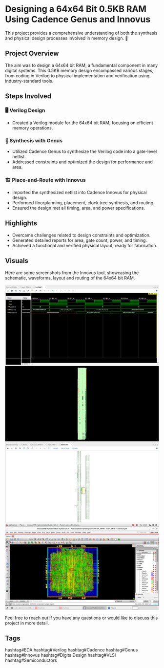 # Designing a 64x64 Bit 0.5KB RAM Using Cadence Genus and Innovus

This project provides a comprehensive understanding of both the synthesis and physical design processes involved in memory design. 🚀

## Project Overview
The aim was to design a 64x64 bit RAM, a fundamental component in many digital systems. This 0.5KB memory design encompassed various stages, from coding in Verilog to physical implementation and verification using industry-standard tools.

## Steps Involved

### 🖥️ Verilog Design
- Created a Verilog module for the 64x64 bit RAM, focusing on efficient memory operations.

### 🔧 Synthesis with Genus
- Utilized Cadence Genus to synthesize the Verilog code into a gate-level netlist.
- Addressed constraints and optimized the design for performance and area.

### 🏗️ Place-and-Route with Innovus
- Imported the synthesized netlist into Cadence Innovus for physical design.
- Performed floorplanning, placement, clock tree synthesis, and routing.
- Ensured the design met all timing, area, and power specifications.

## Highlights
- Overcame challenges related to design constraints and optimization.
- Generated detailed reports for area, gate count, power, and timing.
- Achieved a functional and verified physical layout, ready for fabrication.

## Visuals
Here are some screenshots from the Innovus tool, showcasing the schematic, waveforms, layout and routing of the 64x64 bit RAM.

![Gui_schematic](Wave_forms.jpg)
![Gui_schematic](gui_schematic.gif)
![Gui_schematic](Schematic.jpg)
![Routing Screenshot](Screenshot_from_2024-07-18_14-28-47.png)

Feel free to reach out if you have any questions or would like to discuss this project in more detail.

## Tags
hashtag#EDA hashtag#Verilog hashtag#Cadence hashtag#Genus hashtag#Innovus hashtag#DigitalDesign hashtag#VLSI hashtag#Semiconductors
